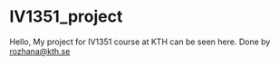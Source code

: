 # IV1351_project
Hello,
My project for IV1351 course at KTH can be seen here. 
Done by rozhana@kth.se
